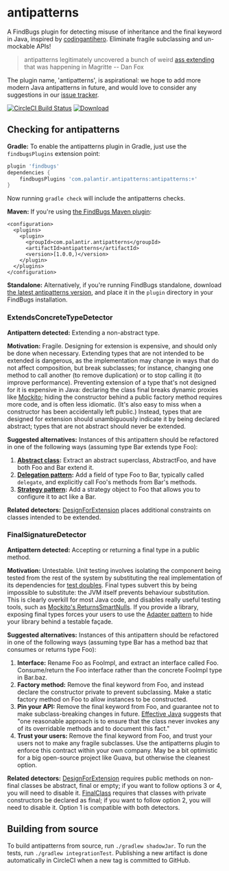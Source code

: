 # antipatterns

A FindBugs plugin for detecting misuse of inheritance and the final keyword in Java, inspired by [codingantihero]. Eliminate fragile subclassing and un-mockable APIs!

> antipatterns legitimately uncovered a bunch of weird [ass extending](https://xkcd.com/37/) that was happening in Magritte -- Dan Fox

The plugin name, 'antipatterns', is aspirational: we hope to add more modern Java antipatterns in future, and would love to consider any suggestions in our [issue tracker].

[codingantihero]: https://codingantihero.wordpress.com/2016/02/08/antipattern-final-classes/
[issue tracker]: https://github.com/palantir/antipatterns/issues

[![CircleCI Build Status](https://circleci.com/gh/palantir/antipatterns.svg?style=svg&circle-token=198b658b598ace680a676ece564df2a0f0690d33)](https://circleci.com/gh/palantir/antipatterns)
[![Download](https://api.bintray.com/packages/palantir/releases/antipatterns/images/download.svg) ](https://bintray.com/palantir/releases/antipatterns/_latestVersion)

## Checking for antipatterns

**Gradle:** To enable the antipatterns plugin in Gradle, just use the `findbugsPlugins` extension point:

```gradle
plugin 'findbugs'
dependencies {
    findbugsPlugins 'com.palantir.antipatterns:antipatterns:+'
}
```

Now running `gradle check` will include the antipatterns checks.

**Maven:** If you're using [the FindBugs Maven plugin](http://gleclaire.github.io/findbugs-maven-plugin/usage.html#Using_Detectors_from_a_Repository):

```maven
<configuration>
  <plugins>
    <plugin>
      <groupId>com.palantir.antipatterns</groupId>
      <artifactId>antipatterns</artifactId>
      <version>[1.0.0,)</version>
    </plugin>
  </plugins>
</configuration>
```

**Standalone:** Alternatively, if you're running FindBugs standalone, download [the latest antipatterns version](https://bintray.com/palantir/releases/antipatterns/_latestVersion), and place it in the `plugin` directory in your FindBugs installation.

### ExtendsConcreteTypeDetector

**Antipattern detected:** Extending a non-abstract type.

**Motivation:** Fragile. Designing for extension is expensive, and should only be done when necessary. Extending types that are not intended to be extended is dangerous, as the implementation may change in ways that do not affect composition, but break subclasses; for instance, changing one method to call another (to remove duplication) or to stop calling it (to improve performance). Preventing extension of a type that's not designed for it is expensive in Java: declaring the class final breaks dynamic proxies like [Mockito]; hiding the constructor behind a public factory method requires more code, and is often less idiomatic. (It's also easy to miss when a constructor has been accidentally left public.) Instead, types that are designed for extension should unambiguously indicate it by being declared abstract; types that are not abstract should never be extended.

**Suggested alternatives:** Instances of this antipattern should be refactored in one of the following ways (assuming type Bar extends type Foo):

 1. **[Abstract class]:** Extract an abstract superclass, AbstractFoo, and have both Foo and Bar extend it.
 2. **[Delegation pattern]:** Add a field of type Foo to Bar, typically called `delegate`, and explicitly call Foo's methods from Bar's methods.
 3. **[Strategy pattern]:** Add a strategy object to Foo that allows you to configure it to act like a Bar.

[Mockito]: http://mockito.org/
[Abstract class]: https://en.wikipedia.org/wiki/Abstract_type
[Delegation pattern]: https://en.wikipedia.org/wiki/Delegation_pattern
[Strategy pattern]: https://en.wikipedia.org/wiki/Strategy_pattern

**Related detectors:** [DesignForExtension] places additional constraints on classes intended to be extended.

[DesignForExtension]: http://checkstyle.sourceforge.net/config_design.html#DesignForExtension

### FinalSignatureDetector

**Antipattern detected:** Accepting or returning a final type in a public method.

**Motivation:** Untestable. Unit testing involves isolating the component being tested from the rest of the system by substituting the real implementation of its dependencies for [test doubles]. Final types subvert this by being impossible to substitute: the JVM itself prevents behaviour substitution. This is clearly overkill for most Java code, and disables really useful testing tools, such as [Mockito's ReturnsSmartNulls]. If you provide a library, exposing final types forces your users to use the [Adapter pattern] to hide your library behind a testable façade.

**Suggested alternatives:** Instances of this antipattern should be refactored in one of the following ways (assuming type Bar has a method baz that consumes or returns type Foo):

1. **Interface:** Rename Foo as FooImpl, and extract an interface called Foo. Consume/return the Foo interface rather than the concrete FooImpl type in Bar.baz.
2. **Factory method:** Remove the final keyword from Foo, and instead declare the constructor private to prevent subclassing. Make a static factory method on Foo to allow instances to be constructed.
3. **Pin your API:** Remove the final keyword from Foo, and guarantee not to make subclass-breaking changes in future. [Effective Java] suggests that "one reasonable approach is to ensure that the class never invokes any of its overridable methods and to document this fact."
4. **Trust your users:** Remove the final keyword from Foo, and trust your users not to make any fragile subclasses. Use the antipatterns plugin to enforce this contract within your own company. May be a bit optimistic for a big open-source project like Guava, but otherwise the cleanest option.

[test doubles]: https://nirajrules.wordpress.com/2011/08/27/dummy-vs-stub-vs-spy-vs-fake-vs-mock/
[Mockito's ReturnsSmartNulls]: http://site.mockito.org/mockito/docs/current/org/mockito/internal/stubbing/defaultanswers/ReturnsSmartNulls.html
[Adapter pattern]: https://en.wikipedia.org/wiki/Adapter_pattern
[Effective Java]: http://www.amazon.com/Effective-Java-Edition-Joshua-Bloch/dp/0321356683

**Related detectors:** [DesignForExtension] requires public methods on non-final classes be abstract, final or empty; if you want to follow options 3 or 4, you will need to disable it. [FinalClass] requires that classes with private constructors be declared as final; if you want to follow option 2, you will need to disable it. Option 1 is compatible with both detectors.

[FinalClass]: http://checkstyle.sourceforge.net/config_design.html#FinalClass

## Building from source

To build antipatterns from source, run `./gradlew shadowJar`. To run the tests, run `./gradlew integrationTest`. Publishing a new artifact is done automatically in CircleCI when a new tag is committed to GitHub.

